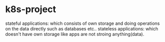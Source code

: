 # k8s-project

stateful applications: which consists of own storage and doing operations on the data directly such as databases etc..
stateless applications: which doesn't have own storage like apps are not stroing anything(data).
